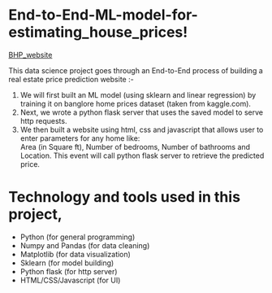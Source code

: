 # End-to-End-ML-model-for-estimating_house_prices!

[BHP_website](https://user-images.githubusercontent.com/52509297/148941664-de301f36-417d-40bf-b712-a9fef68f5c98.png)


This data science project goes through an End-to-End process of building a real estate price prediction website :- 
1) We will first built an ML model (using sklearn and linear regression) by training it on banglore home prices dataset (taken from kaggle.com). 
2) Next, we wrote a python flask server that uses the saved model to serve http requests. 
3) We then built a website using html, css and javascript that allows user to enter parameters for any home like: <br>
   Area (in Square ft), Number of bedrooms, Number of bathrooms and Location. This event will call python flask server to retrieve the predicted price. 
   
# Technology and tools used in this project,

* Python           (for general programming)
* Numpy and Pandas (for data cleaning)
* Matplotlib       (for data visualization)
* Sklearn          (for model building)
* Python flask     (for http server)
* HTML/CSS/Javascript (for UI)
